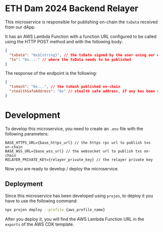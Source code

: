 # ETH Dam 2024 Backend Relayer

This microservice is responsible for publishing on-chain the `txData` received from our dApp.

It has an AWS Lambda Function with a function URL configured to be called using the HTTP POST method and with the following body:

```json
{
  "txData": "0x${string}", // the txData signed by the user using our dApp
  "to": "0x...." // where the txData needs to be published
}
```

The response of the endpoint is the following:

```json
{
  "txHash": "0x...", // the txHash published on-chain
  "stealthSafeAddress": "0x" // stealth safe address, if any has been created 
}
```
# Development

To develop this microservice, you need to create an `.env` file with the following parameters:

```env
BASE_HTTPS_URL={base_https_url} // the https rpc url to publish txs on-chain
BASE_WSS_URL={base_wss_url} // the websocket url to publish txs on-chain
RELAYER_PRIVATE_KEY={relayer_private_key} // the relayer private key
```

Now you are ready to develop / deploy the microservice.

## Deployment

Since this microservice has been developed using `projen`, to deploy it you have to use the following command:

```bash
npx projen deploy --profile {aws_profile_name}
```

After you deploy it, you will find the AWS Lambda Function URL in the `exports` of the AWS CDK template.